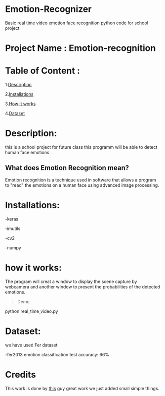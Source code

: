 # Emotion-Recognizer
Basic real time video emotion face recognition python code for school project

# Project Name : Emotion-recognition
# Table of Content :
1.[Description](#p1)

2.[Installations](#p2)

3.[How it works](#p3)

4.[Dataset](#p4)





# Description:

this is a school project for future class this programm will be able to detect human face emotions

## What does Emotion Recognition mean?

Emotion recognition is a technique used in software that allows a program to "read" the emotions on a human face using advanced image processing. 


# Installations:

-keras

-imutils

-cv2

-numpy


# how it works:

The program will creat a window to display the scene capture by webcamera and another window to present the probabilities of the detected emotions.

> Demo

python real_time_video.py


# Dataset:

we have used Fer dataset

-fer2013 emotion classification test accuracy: 66%


# Credits
This work is done by [this](https://github.com/omar178/Emotion-recognition.git) guy great work we just added small simple things.



